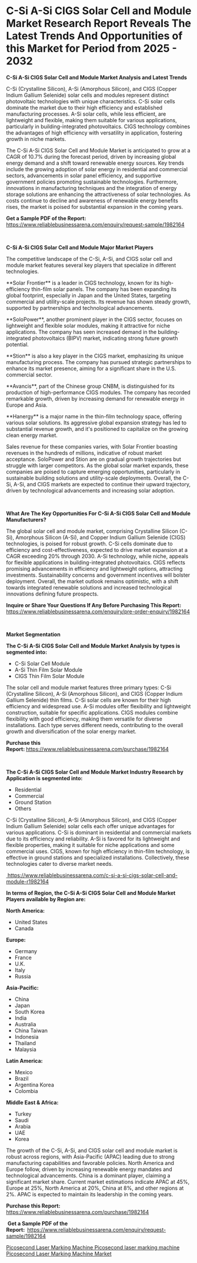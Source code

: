 <p><h1>C-Si A-Si CIGS Solar Cell and Module Market Research Report Reveals The Latest Trends And Opportunities of this Market for Period from 2025 - 2032</h1></p><p><strong>C-Si A-Si CIGS Solar Cell and Module Market Analysis and Latest Trends</strong></p>
<p><p>C-Si (Crystalline Silicon), A-Si (Amorphous Silicon), and CIGS (Copper Indium Gallium Selenide) solar cells and modules represent distinct photovoltaic technologies with unique characteristics. C-Si solar cells dominate the market due to their high efficiency and established manufacturing processes. A-Si solar cells, while less efficient, are lightweight and flexible, making them suitable for various applications, particularly in building-integrated photovoltaics. CIGS technology combines the advantages of high efficiency with versatility in application, fostering growth in niche markets.</p><p>The C-Si A-Si CIGS Solar Cell and Module Market is anticipated to grow at a CAGR of 10.7% during the forecast period, driven by increasing global energy demand and a shift toward renewable energy sources. Key trends include the growing adoption of solar energy in residential and commercial sectors, advancements in solar panel efficiency, and supportive government policies promoting sustainable technologies. Furthermore, innovations in manufacturing techniques and the integration of energy storage solutions are enhancing the attractiveness of solar technologies. As costs continue to decline and awareness of renewable energy benefits rises, the market is poised for substantial expansion in the coming years.</p></p>
<p><strong>Get a Sample PDF of the Report:&nbsp;</strong> <a href="https://www.reliablebusinessarena.com/enquiry/request-sample/1982164?utm_campaign=3010&utm_medium=2&utm_source=Github&utm_content=ia&utm_term=28032025&utm_id=c-si-a-si-cigs-solar-cell-and-module">https://www.reliablebusinessarena.com/enquiry/request-sample/1982164</a></p>
<p>&nbsp;</p>
<p><strong>C-Si A-Si CIGS Solar Cell and Module Major Market Players</strong></p>
<p><p>The competitive landscape of the C-Si, A-Si, and CIGS solar cell and module market features several key players that specialize in different technologies. </p><p>**Solar Frontier** is a leader in CIGS technology, known for its high-efficiency thin-film solar panels. The company has been expanding its global footprint, especially in Japan and the United States, targeting commercial and utility-scale projects. Its revenue has shown steady growth, supported by partnerships and technological advancements.</p><p>**SoloPower**, another prominent player in the CIGS sector, focuses on lightweight and flexible solar modules, making it attractive for niche applications. The company has seen increased demand in the building-integrated photovoltaics (BIPV) market, indicating strong future growth potential. </p><p>**Stion** is also a key player in the CIGS market, emphasizing its unique manufacturing process. The company has pursued strategic partnerships to enhance its market presence, aiming for a significant share in the U.S. commercial sector.</p><p>**Avancis**, part of the Chinese group CNBM, is distinguished for its production of high-performance CIGS modules. The company has recorded remarkable growth, driven by increasing demand for renewable energy in Europe and Asia.</p><p>**Hanergy** is a major name in the thin-film technology space, offering various solar solutions. Its aggressive global expansion strategy has led to substantial revenue growth, and it's positioned to capitalize on the growing clean energy market.</p><p>Sales revenue for these companies varies, with Solar Frontier boasting revenues in the hundreds of millions, indicative of robust market acceptance. SoloPower and Stion are on gradual growth trajectories but struggle with larger competitors. As the global solar market expands, these companies are poised to capture emerging opportunities, particularly in sustainable building solutions and utility-scale deployments. Overall, the C-Si, A-Si, and CIGS markets are expected to continue their upward trajectory, driven by technological advancements and increasing solar adoption.</p></p>
<p>&nbsp;</p>
<p><strong>What Are The Key Opportunities For C-Si A-Si CIGS Solar Cell and Module Manufacturers?</strong></p>
<p><p>The global solar cell and module market, comprising Crystalline Silicon (C-Si), Amorphous Silicon (A-Si), and Copper Indium Gallium Selenide (CIGS) technologies, is poised for robust growth. C-Si cells dominate due to efficiency and cost-effectiveness, expected to drive market expansion at a CAGR exceeding 20% through 2030. A-Si technology, while niche, appeals for flexible applications in building-integrated photovoltaics. CIGS reflects promising advancements in efficiency and lightweight options, attracting investments. Sustainability concerns and government incentives will bolster deployment. Overall, the market outlook remains optimistic, with a shift towards integrated renewable solutions and increased technological innovations defining future prospects.</p></p>
<p><strong>Inquire or Share Your Questions If Any Before Purchasing This Report:</strong> <a href="https://www.reliablebusinessarena.com/enquiry/pre-order-enquiry/1982164?utm_campaign=3010&utm_medium=2&utm_source=Github&utm_content=ia&utm_term=28032025&utm_id=c-si-a-si-cigs-solar-cell-and-module">https://www.reliablebusinessarena.com/enquiry/pre-order-enquiry/1982164</a></p>
<p>&nbsp;</p>
<p><strong>Market Segmentation</strong></p>
<p><strong>The C-Si A-Si CIGS Solar Cell and Module Market Analysis by types is segmented into:</strong></p>
<p><ul><li>C-Si Solar Cell Module</li><li>A-Si Thin Film Solar Module</li><li>CIGS Thin Film Solar Module</li></ul></p>
<p><p>The solar cell and module market features three primary types: C-Si (Crystalline Silicon), A-Si (Amorphous Silicon), and CIGS (Copper Indium Gallium Selenide) thin films. C-Si solar cells are known for their high efficiency and widespread use. A-Si modules offer flexibility and lightweight construction, suitable for specific applications. CIGS modules combine flexibility with good efficiency, making them versatile for diverse installations. Each type serves different needs, contributing to the overall growth and diversification of the solar energy market.</p></p>
<p><strong>Purchase this Report:&nbsp;</strong><a href="https://www.reliablebusinessarena.com/purchase/1982164?utm_campaign=3010&utm_medium=2&utm_source=Github&utm_content=ia&utm_term=28032025&utm_id=c-si-a-si-cigs-solar-cell-and-module">https://www.reliablebusinessarena.com/purchase/1982164</a></p>
<p>&nbsp;</p>
<p><strong>The C-Si A-Si CIGS Solar Cell and Module Market Industry Research by Application is segmented into:</strong></p>
<p><ul><li>Residential</li><li>Commercial</li><li>Ground Station</li><li>Others</li></ul></p>
<p><p>C-Si (Crystalline Silicon), A-Si (Amorphous Silicon), and CIGS (Copper Indium Gallium Selenide) solar cells each offer unique advantages for various applications. C-Si is dominant in residential and commercial markets due to its efficiency and reliability. A-Si is favored for its lightweight and flexible properties, making it suitable for niche applications and some commercial uses. CIGS, known for high efficiency in thin-film technology, is effective in ground stations and specialized installations. Collectively, these technologies cater to diverse market needs.</p></p>
<p><a href="https://www.reliablebusinessarena.com/c-si-a-si-cigs-solar-cell-and-module-r1982164?utm_campaign=3010&utm_medium=2&utm_source=Github&utm_content=ia&utm_term=28032025&utm_id=c-si-a-si-cigs-solar-cell-and-module">&nbsp;https://www.reliablebusinessarena.com/c-si-a-si-cigs-solar-cell-and-module-r1982164</a></p>
<p><strong>In terms of Region, the C-Si A-Si CIGS Solar Cell and Module Market Players available by Region are:</strong></p>
<p>
    <p> <strong> North America: </strong>
        <ul>
            <li>United States</li>
            <li>Canada</li>
        </ul>
        </p> 
    <p> <strong> Europe: </strong>
        <ul>
            <li>Germany</li>
            <li>France</li>
            <li>U.K.</li>
            <li>Italy</li>
            <li>Russia</li>
        </ul>
        </p> 
    <p> <strong> Asia-Pacific: </strong>
        <ul>
            <li>China</li>
            <li>Japan</li>
            <li>South Korea</li>
            <li>India</li>
            <li>Australia</li>
            <li>China Taiwan</li>
            <li>Indonesia</li>
            <li>Thailand</li>
            <li>Malaysia</li>
        </ul>
        </p> 
    <p> <strong> Latin America: </strong>
        <ul>
            <li>Mexico</li>
            <li>Brazil</li>
            <li>Argentina Korea</li>
            <li>Colombia</li>
        </ul>
        </p> 
    <p> <strong> Middle East & Africa: </strong>
        <ul>
            <li>Turkey</li>
            <li>Saudi</li>
            <li>Arabia</li>
            <li>UAE</li>
            <li>Korea</li>
        </ul>
    </p>
    </p>
<p><p>The growth of the C-Si, A-Si, and CIGS solar cell and module market is robust across regions, with Asia-Pacific (APAC) leading due to strong manufacturing capabilities and favorable policies. North America and Europe follow, driven by increasing renewable energy mandates and technological advancements. China is a dominant player, claiming a significant market share. Current market estimations indicate APAC at 45%, Europe at 25%, North America at 20%, China at 8%, and other regions at 2%. APAC is expected to maintain its leadership in the coming years.</p></p>
<p><strong>Purchase this Report: </strong><a href="https://www.reliablebusinessarena.com/purchase/1982164?utm_campaign=3010&utm_medium=2&utm_source=Github&utm_content=ia&utm_term=28032025&utm_id=c-si-a-si-cigs-solar-cell-and-module">https://www.reliablebusinessarena.com/purchase/1982164</a></p>
<p>&nbsp;<strong>Get a Sample PDF of the Report:&nbsp;&nbsp;</strong><a href="https://www.reliablebusinessarena.com/enquiry/request-sample/1982164?utm_campaign=3010&utm_medium=2&utm_source=Github&utm_content=ia&utm_term=28032025&utm_id=c-si-a-si-cigs-solar-cell-and-module">https://www.reliablebusinessarena.com/enquiry/request-sample/1982164</a></p>
<p><strong></strong></p>
<p><p><a href="https://github.com/alasmyayock/Market-Research-Report-List-1/blob/main/picosecond-laser-marking-machine-picosecond-laser-marking-machine-picosecond-laser-marking-machine-market.md?utm_campaign=3010&utm_medium=2&utm_source=Github&utm_content=ia&utm_term=28032025&utm_id=c-si-a-si-cigs-solar-cell-and-module">Picosecond Laser Marking Machine
Picosecond laser marking machine
Picosecond Laser Marking Machine Market</a></p></p>
